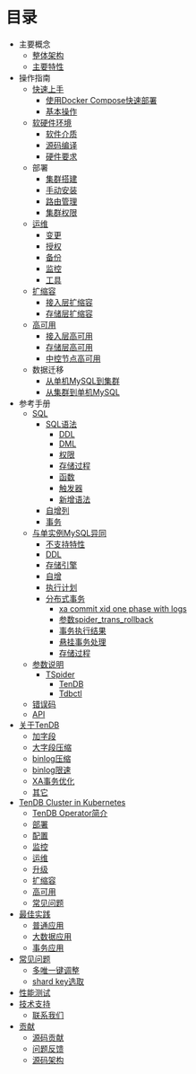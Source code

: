 # 目录
* 主要概念
	* [整体架构](architecture.md) 
	* [主要特性](key-features.md) 
* 操作指南
  * [快速上手]() 
	  * [使用Docker Compose快速部署]()
	  * [基本操作]()
  * [软硬件环境]() 
     * [软件介质]() 
     * [源码编译]() 
     * [硬件要求](op-guide/system.md) 
  * 部署 
	  * [集群搭建]() 
	  * [手动安装](op-guide/manual-install.md) 
	  * [路由管理](op-guide/route-manager.md) 
	  * [集群权限]() 
  * [运维](op-guide/cluster-operator.md) 
	  * [变更](op-guide/alter-operator.md) 
	  * [授权](op-guide/grant-operator.md) 
	  * [备份](op-guide/backup.md) 
	  * [监控]() 
	  * [工具]() 
  * [扩缩容](op-guide/scale-up-down.md) 
	  * [接入层扩缩容](op-guide/TSpider-scale.md) 
	  * [存储层扩缩容](op-guide/TenDB-scale.md) 
  * [高可用](op-guide/High-availability.md) 
	  * [接入层高可用](op-guide/TSpider-failover.md) 
	  * [存储层高可用](op-guide/TenDB-failover.md) 
	  * [中控节点高可用]() 
  * 数据迁移 
	  * [从单机MySQL到集群](op-guide/Data-migrate.md/#jump1) 
	  * [从集群到单机MySQL](op-guide/Data-migrate.md/#jump3) 
* 参考手册
	* [SQL]()
	  * [SQL语法](re-book/sql-grammar.md) 
	    * [DDL](re-book/ddl-syntax.md) 
	    * [DML](re-book/dml-syntax.md) 
	    * [权限](re-book/grant.md) 
	    * [存储过程](re-book/stored-procedure.md) 
	    * [函数](re-book/function.md) 
	    * [触发器](re-book/trigger.md) 
	    * [新增语法](re-book/new-grammar.md) 
	  * [自增列](re-book/auto-increase.md) 
	  * [事务](re-book/transaction.md)
    * [与单实例MySQL异同](re-book/mysql-compatibility.md/#jump) 
      * [不支持特性](re-book/mysql-compatibility.md/#jump1) 
      * [DDL](re-book/mysql-compatibility.md/#jump21) 
      * [存储引擎](re-book/mysql-compatibility.md/#jump22) 
      * [自增](re-book/mysql-compatibility.md/#jump23)  
      * [执行计划](re-book/mysql-compatibility.md#jump24)
      * [分布式事务](re-book/mysql-compatibility.md/#jump25)
        * [xa commit xid one phase with logs](re-book/mysql-compatibility.md/#jump251) 
        * [参数spider_trans_rollback](re-book/mysql-compatibility.md#jump252) 
        * [事务执行结果](re-book/mysql-compatibility.md/#jump253) 
        * [悬挂事务处理](re-book/mysql-compatibility.md/#jump254) 
        * [存储过程](re-book/mysql-compatibility.md#jump26)
  * [参数说明](re-book/parameter.md)
  	  * [TSpider](re-book/tspider-parameter.md)   
        * [TenDB](re-book/tendb-parameter.md)   
        * [Tdbctl](re-book/tdbctl-parameter.md)  
  * [错误码](re-book/errorno.md)
  * [API](re-book/api.md) 
* [关于TenDB]() 
	* [加字段]() 
	* [大字段压缩](tendb/blob-compress.md) 
	* [binlog压缩](tendb/binlog-compress.md) 
	* [binlog限速]() 
	* [XA事务优化]() 
	* [其它]() 
* [TenDB Cluster in Kubernetes]() 
	* [TenDB Operator简介]() 
	* [部署]() 
	* [配置]() 
	* [监控]() 
	* [运维]() 
	* [升级]() 
	* [扩缩容]() 
	* [高可用]() 
	* [常见问题]() 
* [最佳实践]() 
	* [普通应用](practice/common-bestpractice.md) 
	* [大数据应用](practice/bigdatapractice.md) 
	* [事务应用](practice/transactionapplication.md) 
* [常见问题]() 
	* [多唯一键调整]() 
	* [shard key选取](com-problem/multi-unique-key-adjust.md) 
* [性能测试]() 
* [技术支持]() 
	* [联系我们]() 
* [贡献]() 
	* [源码贡献]() 
	* [问题反馈]() 
	* [源码架构]() 